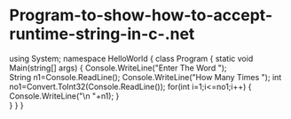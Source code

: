# Program-to-show-how-to-accept-runtime-string-in-c-.net
using System;
namespace HelloWorld
{
class Program
  {
    static void Main(string[] args)
    {
      Console.WriteLine("Enter The Word ");    
      String n1=Console.ReadLine();
      Console.WriteLine("How Many Times ");
      int no1=Convert.ToInt32(Console.ReadLine());
      for(int i=1;i<=no1;i++)
      {
         Console.WriteLine("\n "+n1);
      }    
    }  }
}
